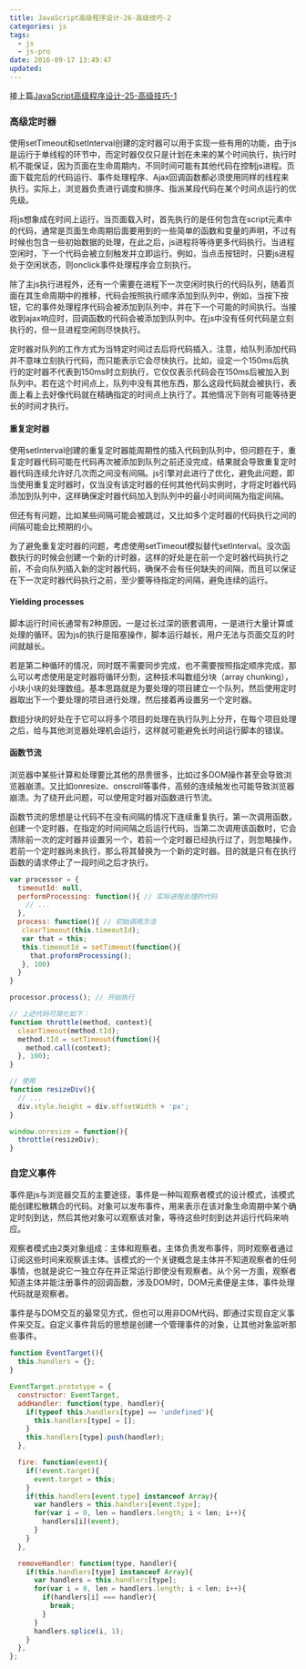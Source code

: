 ```yaml
---
title: JavaScript高级程序设计-26-高级技巧-2
categories: js
tags:
  - js
  - js-pro
date: 2016-09-17 13:49:47
updated:
---
```


接上篇[JavaScript高级程序设计-25-高级技巧-1](/2016/09/17/js-pro26)

### 高级定时器
使用setTimeout和setInterval创建的定时器可以用于实现一些有用的功能，由于js是运行于单线程的环节中，而定时器仅仅只是计划在未来的某个时间执行，执行时机不能保证，因为页面在生命周期内，不同时间可能有其他代码在控制js进程。页面下载完后的代码运行、事件处理程序、Ajax回调函数都必须使用同样的线程来执行。实际上，浏览器负责进行调度和排序、指派某段代码在某个时间点运行的优先级。

将js想象成在时间上运行，当页面载入时，首先执行的是任何包含在script元素中的代码，通常是页面生命周期后面要用到的一些简单的函数和变量的声明，不过有时候也包含一些初始数据的处理，在此之后，js进程将等待更多代码执行。当进程空闲时，下一个代码会被立刻触发并立即运行。例如，当点击按钮时，只要js进程处于空闲状态，则onclick事件处理程序会立刻执行。

除了主js执行进程外，还有一个需要在进程下一次空闲时执行的代码队列，随着页面在其生命周期中的推移，代码会按照执行顺序添加到队列中，例如，当按下按钮，它的事件处理程序代码会被添加到队列中，并在下一个可能的时间执行。当接收到ajax响应时，回调函数的代码会被添加到队列中。在js中没有任何代码是立刻执行的，但一旦进程空闲则尽快执行。

定时器对队列的工作方式为当特定时间过去后将代码插入，注意，给队列添加代码并不意味立刻执行代码，而只能表示它会尽快执行。比如，设定一个150ms后执行的定时器不代表到150ms时立刻执行，它仅仅表示代码会在150ms后被加入到队列中。若在这个时间点上，队列中没有其他东西，那么这段代码就会被执行，表面上看上去好像代码就在精确指定的时间点上执行了。其他情况下则有可能等待更长的时间才执行。

#### 重复定时器
使用setInterval创建的重复定时器能周期性的插入代码到队列中，但问题在于，重复定时器代码可能在代码再次被添加到队列之前还没完成，结果就会导致重复定时器代码连续允许好几次而之间没有间隔。js引擎对此进行了优化，避免此问题，即当使用重复定时器时，仅当没有该定时器的任何其他代码实例时，才将定时器代码添加到队列中，这样确保定时器代码加入到队列中的最小时间间隔为指定间隔。

但还有有问题，比如某些间隔可能会被跳过，又比如多个定时器的代码执行之间的间隔可能会比预期的小。

为了避免重复定时器的问题，考虑使用setTimeout模拟替代setInterval。没次函数执行的时候会创建一个新的计时器，这样的好处是在前一个定时器代码执行之前，不会向队列插入新的定时器代码，确保不会有任何缺失的间隔，而且可以保证在下一次定时器代码执行之前，至少要等待指定的间隔，避免连续的运行。

#### Yielding processes
脚本运行时间长通常有2种原因，一是过长过深的嵌套调用，一是进行大量计算或处理的循环。因为js的执行是阻塞操作，脚本运行越长，用户无法与页面交互的时间就越长。

若是第二种循环的情况，同时既不需要同步完成，也不需要按照指定顺序完成，那么可以考虑使用是定时器将循环分割，这种技术叫数组分块（array chunking），小块小块的处理数组。基本思路就是为要处理的项目建立一个队列，然后使用定时器取出下一个要处理的项目进行处理，然后接着再设置另一个定时器。

数组分块的好处在于它可以将多个项目的处理在执行队列上分开，在每个项目处理之后，给与其他浏览器处理机会运行，这样就可能避免长时间运行脚本的错误。

#### 函数节流
浏览器中某些计算和处理要比其他的昂贵很多，比如过多DOM操作甚至会导致浏览器崩溃。又比如onresize、onscroll等事件，高频的连续触发也可能导致浏览器崩溃。为了绕开此问题，可以使用定时器对函数进行节流。

函数节流的思想是让代码不在没有间隔的情况下连续重复执行。第一次调用函数，创建一个定时器，在指定的时间间隔之后运行代码，当第二次调用该函数时，它会清除前一次的定时器并设置另一个，若前一个定时器已经执行过了，则忽略操作，若前一个定时器尚未执行，那么将其替换为一个新的定时器。目的就是只有在执行函数的请求停止了一段时间之后才执行。
```js
var processor = {
  timeoutId: null,
  performProcessing: function(){ // 实际进程处理的代码
    // ...
  },
  process: function(){ // 初始调用方法
   clearTimeout(this.timeoutId);
   var that = this;
   this.timeoutId = setTimeout(function(){
     that.proformProcessing();
   }, 100)
  }
}

processor.process(); // 开始执行

// 上述代码可简化如下：
function throttle(method, context){
  clearTimeout(method.tId);
  method.tId = setTimeout(function(){
    method.call(context);
  }, 100);
}

// 使用
function resizeDiv(){
  // ...
  div.style.height = div.offsetWidth + 'px';
}

window.onresize = function(){
  throttle(resizeDiv);
}
```

### 自定义事件
事件是js与浏览器交互的主要途径，事件是一种叫观察者模式的设计模式，该模式能创建松散耦合的代码。对象可以发布事件，用来表示在该对象生命周期中某个确定时刻到达，然后其他对象可以观察该对象，等待这些时刻到达并运行代码来响应。

观察者模式由2类对象组成：主体和观察者。主体负责发布事件，同时观察者通过订阅这些时间来观察该主体。该模式的一个关键概念是主体并不知道观察者的任何事情，也就是说它一独立存在并正常运行即使没有观察者。从个另一方面，观察者知道主体并能注册事件的回调函数，涉及DOM时，DOM元素便是主体，事件处理代码就是观察者。

事件是与DOM交互的最常见方式，但也可以用非DOM代码，即通过实现自定义事件来交互。自定义事件背后的思想是创建一个管理事件的对象，让其他对象监听那些事件。
```js
function EventTarget(){
  this.handlers = {};
}

EventTarget.prototype = {
  constructor: EventTarget,
  addHandler: function(type, handler){
    if(typeof this.handlers[type] == 'undefined'){
      this.handlers[type] = [];
    }
    this.handlers[type].push(handler);
  },

  fire: function(event){
    if(!event.target){
      event.target = this;
    }
    if(this.handlers[event.type] instanceof Array){
      var handlers = this.handlers[event.type];
      for(var i = 0, len = handlers.length; i < len; i++){
        handlers[i](event);
      }
    }
  },

  removeHandler: function(type, handler){
    if(this.handlers[type] instanceof Array){
      var handlers = this.handlers[type];
      for(var i = 0, len = handlers.length; i < len; i++){
        if(handlers[i] === handler){
          break;
        }
      }
      handlers.splice(i, 1);
    }
  },
};
```